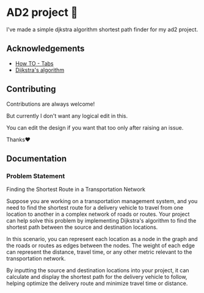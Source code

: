 # AD2 project 🤩
I've made a simple djkstra algorithm shortest path finder for my ad2 project.
 

## Acknowledgements

 - [How TO - Tabs](https://www.w3schools.com/howto/howto_js_tabs.asp)
 - [Dijkstra's algorithm](https://en.wikipedia.org/wiki/Dijkstra%27s_algorithm)


## Contributing

Contributions are always welcome!

But currently I don't want any logical edit in this. 

You can edit the design if you want that too only after raising an issue. 

Thanks❤️


## Documentation

### Problem Statement
Finding the Shortest Route in a Transportation Network

Suppose you are working on a transportation management system, and you need to find the shortest route for a delivery vehicle to travel from one location to another in a complex network of roads or routes. Your project can help solve this problem by implementing Dijkstra's algorithm to find the shortest path between the source and destination locations.

In this scenario, you can represent each location as a node in the graph and the roads or routes as edges between the nodes. The weight of each edge can represent the distance, travel time, or any other metric relevant to the transportation network.

By inputting the source and destination locations into your project, it can calculate and display the shortest path for the delivery vehicle to follow, helping optimize the delivery route and minimize travel time or distance.

